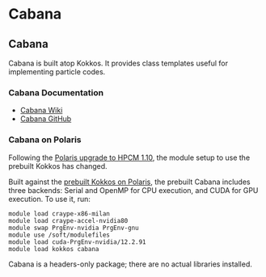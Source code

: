 # Cabana

## Cabana

Cabana is built atop Kokkos. It provides class templates useful for implementing particle codes.

### Cabana Documentation

* [Cabana Wiki](https://github.com/ECP-copa/Cabana/wiki)
* [Cabana GitHub](https://github.com/ECP-copa/Cabana)

### Cabana on Polaris

Following the [Polaris upgrade to HPCM 1.10](https://www.alcf.anl.gov/support-center/facility-updates/polaris-upgraded-hpcm-110-0), the module setup to use the prebuilt Kokkos has changed.

Built against the [prebuilt Kokkos on Polaris](../../programming-models/kokkos-polaris.md), the prebuilt Cabana includes three backends: Serial and OpenMP for CPU execution, and CUDA for GPU execution. To use it, run:

```
module load craype-x86-milan
module load craype-accel-nvidia80
module swap PrgEnv-nvidia PrgEnv-gnu
module use /soft/modulefiles
module load cuda-PrgEnv-nvidia/12.2.91
module load kokkos cabana
```

Cabana is a headers-only package; there are no actual libraries installed.
